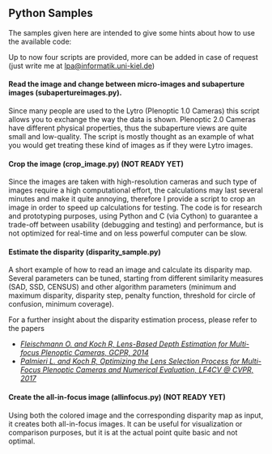 ## Python Samples

The samples given here are intended to give some hints about how to use the available code:

Up to now four scripts are provided, more can be added in case of request (just write me at lpa@informatik.uni-kiel.de)

#### Read the image and change between micro-images and subaperture images (subapertureimages.py).

Since many people are used to the Lytro (Plenoptic 1.0 Cameras) this script allows you to exchange the way the data is shown. Plenoptic 2.0 Cameras have different physical properties, thus the subaperture views are quite small and low-quality. The script is mostly thought as an example of what you would get treating these kind of images as if they were Lytro images.



#### Crop the image (crop_image.py) (NOT READY YET)

Since the images are taken with high-resolution cameras and such type of images require a high computational effort, the calculations may last several minutes and make it quite annoying, therefore I provide a script to crop an image in order to speed up calculations for testing. The code is for research and prototyping purposes, using Python and C (via Cython) to guarantee a trade-off between usability (debugging and testing) and performance, but is not optimized for real-time and on less powerful computer can be slow.

#### Estimate the disparity (disparity_sample.py)

A short example of how to read an image and calculate its disparity map. Several parameters can be tuned, starting from different similarity measures (SAD, SSD, CENSUS) and other algorithm parameters (minimum and maximum disparity, disparity step, penalty function, threshold for circle of confusion, minimum coverage).

For a further insight about the disparity estimation process, please refer to the papers
- [_Fleischmann O. and Koch R, Lens-Based Depth Estimation for Multi-focus Plenoptic Cameras, GCPR, 2014_](https://link.springer.com/content/pdf/10.1007/978-3-319-11752-2_33.pdf)
- [_Palmieri L. and Koch R, Optimizing the Lens Selection Process for Multi-Focus Plenoptic Cameras and Numerical Evaluation, LF4CV @ CVPR, 2017_](http://openaccess.thecvf.com/content_cvpr_2017_workshops/w27/papers/Palmieri_Optimizing_the_Lens_CVPR_2017_paper.pdf)

#### Create the all-in-focus image (allinfocus.py) (NOT READY YET)

Using both the colored image and the corresponding disparity map as input, it creates both all-in-focus images. It can be useful for visualization or comparison purposes, but it is at the actual point quite basic and not optimal.
